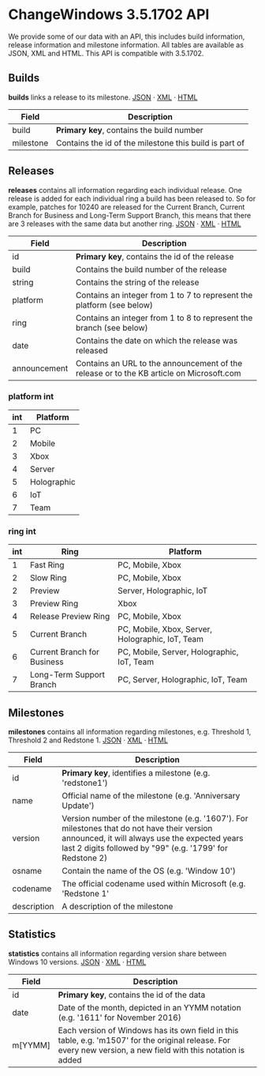 # ChangeWindows 3.5.1702 API
We provide some of our data with an API, this includes build information, release information and milestone information. All tables are available as JSON, XML and HTML. This API is compatible with 3.5.1702.

## Builds
**builds** links a release to its milestone.
[JSON](http://changewindows.org/api/cw/builds.json) &middot; [XML](http://changewindows.org/api/cw/builds.xml) &middot; [HTML](http://changewindows.org/api/cw/builds.html)

Field | Description
------------ | -------------
build | **Primary key**, contains the build number
milestone | Contains the id of the milestone this build is part of

## Releases
**releases** contains all information regarding each individual release. One release is added for each individual ring a build has been released to. So for example, patches for 10240 are released for the Current Branch, Current Branch for Business and Long-Term Support Branch, this means that there are 3 releases with the same data but another ring.
[JSON](http://changewindows.org/api/cw/releases.json) &middot; [XML](http://changewindows.org/api/cw/releases.xml) &middot; [HTML](http://changewindows.org/api/cw/releases.html)

Field | Description
------------ | -------------
id | **Primary key**, contains the id of the release
build | Contains the build number of the release
string | Contains the string of the release
platform | Contains an integer from 1 to 7 to represent the platform (see below)
ring | Contains an integer from 1 to 8 to represent the branch (see below)
date | Contains the date on which the release was released
announcement | Contains an URL to the announcement of the release or to the KB article on Microsoft.com

### platform int
int | Platform
------------ | -------------
1 | PC
2 | Mobile
3 | Xbox
4 | Server
5 | Holographic
6 | IoT
7 | Team

### ring int
int | Ring | Platform
------------ | ------------- | -------------
1 | Fast Ring | PC, Mobile, Xbox
2 | Slow Ring | PC, Mobile, Xbox
2 | Preview | Server, Holographic, IoT
3 | Preview Ring | Xbox
4 | Release Preview Ring | PC, Mobile, Xbox
5 | Current Branch | PC, Mobile, Xbox, Server, Holographic, IoT, Team
6 | Current Branch for Business | PC, Mobile, Server, Holographic, IoT, Team
7 | Long-Term Support Branch | PC, Server, Holographic, IoT, Team

## Milestones
**milestones** contains all information regarding milestones, e.g. Threshold 1, Threshold 2 and Redstone 1.
[JSON](http://changewindows.org/api/cw/milestones.json) &middot; [XML](http://changewindows.org/api/cw/milestones.xml) &middot; [HTML](http://changewindows.org/api/cw/milestones.html)

Field | Description
------------ | -------------
id | **Primary key**, identifies a milestone (e.g. 'redstone1')
name | Official name of the milestone (e.g. 'Anniversary Update')
version | Version number of the milestone (e.g. '1607'). For milestones that do not have their version announced, it will always use the expected years last 2 digits followed by "99" (e.g. '1799' for Redstone 2)
osname | Contain the name of the OS (e.g. 'Window 10')
codename | The official codename used within Microsoft (e.g. 'Redstone 1'
description | A description of the milestone

## Statistics
**statistics** contains all information regarding version share between Windows 10 versions.
[JSON](http://changewindows.org/api/cw/statistics.json) &middot; [XML](http://changewindows.org/api/cw/statistics.xml) &middot; [HTML](http://changewindows.org/api/cw/statistics.html)

Field | Description
------------ | -------------
id | **Primary key**, contains the id of the data
date | Date of the month, depicted in an YYMM notation (e.g. '1611' for November 2016)
m[YYMM] | Each version of Windows has its own field in this table, e.g. 'm1507' for the original release. For every new version, a new field with this notation is added